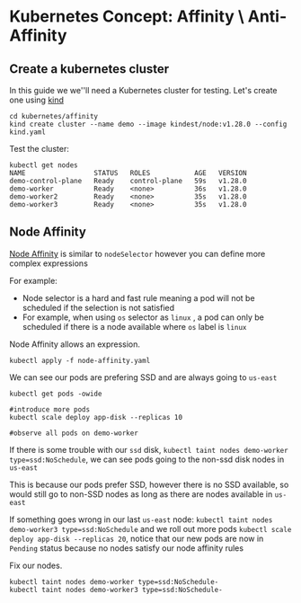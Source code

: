 # Kubernetes Concept: Affinity \ Anti-Affinity 

## Create a kubernetes cluster

In this guide we we''ll need a Kubernetes cluster for testing. Let's create one using [kind](https://kind.sigs.k8s.io/) </br>

```
cd kubernetes/affinity
kind create cluster --name demo --image kindest/node:v1.28.0 --config kind.yaml
```

Test the cluster:
```
kubectl get nodes
NAME                 STATUS   ROLES           AGE   VERSION
demo-control-plane   Ready    control-plane   59s   v1.28.0
demo-worker          Ready    <none>          36s   v1.28.0
demo-worker2         Ready    <none>          35s   v1.28.0
demo-worker3         Ready    <none>          35s   v1.28.0

```

## Node Affinity 

[Node Affinity](https://kubernetes.io/docs/concepts/scheduling-eviction/assign-pod-node/#node-affinity) is similar to `nodeSelector` however you can define more complex expressions

For example: 
* Node selector is a hard and fast rule meaning a pod will not be scheduled if the selection is not satisfied
* For example, when using `os` selector as `linux` , a pod can only be scheduled if there is a node available where `os` label is `linux` 

Node Affinity allows an expression.

```
kubectl apply -f node-affinity.yaml
```

We can see our pods are prefering SSD and are always going to `us-east`

```
kubectl get pods -owide 

#introduce more pods
kubectl scale deploy app-disk --replicas 10

#observe all pods on demo-worker
```

If there is some trouble with our `ssd` disk, `kubectl taint nodes demo-worker type=ssd:NoSchedule`, we can see pods going to the non-ssd disk nodes in `us-east` </br>

This is because our pods prefer SSD, however there is no SSD available, so would still go to non-SSD nodes as long as there are nodes available in `us-east` </br>

If something goes wrong in our last `us-east` node: `kubectl taint nodes demo-worker3 type=ssd:NoSchedule` and we roll out more pods `kubectl scale deploy app-disk --replicas 20`,
notice that our new pods are now in `Pending` status because no nodes satisfy our node affinity rules </br>


Fix our nodes.
```
kubectl taint nodes demo-worker type=ssd:NoSchedule-
kubectl taint nodes demo-worker3 type=ssd:NoSchedule-
```



